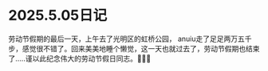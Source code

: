 # 2025.5.05日记

劳动节假期的最后一天，上午去了光明区的虹桥公园， anuiu走了足足两万五千步，感觉很不错了。回来美美地睡个懒觉，这一天也就过去了，劳动节假期也结束了.....谨以此纪念伟大的劳动节假日同志。🫡🫡🫡